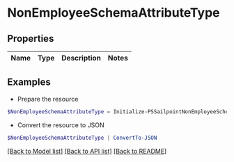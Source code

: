 # NonEmployeeSchemaAttributeType
## Properties

Name | Type | Description | Notes
------------ | ------------- | ------------- | -------------

## Examples

- Prepare the resource
```powershell
$NonEmployeeSchemaAttributeType = Initialize-PSSailpointNonEmployeeSchemaAttributeType 
```

- Convert the resource to JSON
```powershell
$NonEmployeeSchemaAttributeType | ConvertTo-JSON
```

[[Back to Model list]](../README.md#documentation-for-models) [[Back to API list]](../README.md#documentation-for-api-endpoints) [[Back to README]](../README.md)


